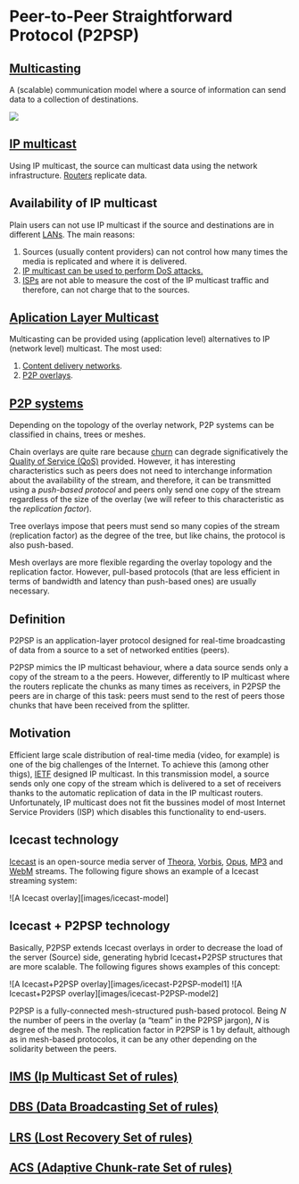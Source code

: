 Peer-to-Peer Straightforward Protocol (P2PSP)
=============================================

[Multicasting](https://en.wikipedia.org/wiki/Multicast)
-------------------------------------------------------

A (scalable) communication model where a source of information can send data to a collection of destinations.

![](https://upload.wikimedia.org/wikipedia/commons/thumb/3/30/Multicast.svg/250px-Multicast.svg.png)

[IP multicast](https://en.wikipedia.org/wiki/IP_multicast)
----------------------------------------------------------

Using IP multicast, the source can multicast data using the network infrastructure. [Routers](https://en.wikipedia.org/wiki/Router_(computing)) replicate data.

Availability of IP multicast
----------------------------

Plain users can not use IP multicast if the source and destinations are in different [LANs](https://en.wikipedia.org/wiki/Local_area_network). The main reasons:

1. Sources (usually content providers) can not control how many times the media is replicated and where it is delivered.
2. [IP multicast can be used to perform DoS attacks.](https://tools.ietf.org/html/rfc4732#section-2.2.2)
3. [ISPs](https://en.wikipedia.org/wiki/Internet_service_provider) are not able to measure the cost of the IP multicast traffic and therefore, can not charge that to the sources.

[Aplication Layer Multicast](https://en.wikipedia.org/wiki/Multicast#Application_layer_multicast)
-------------------------------------------------------------------------------------------------

Multicasting can be provided using (application level) alternatives to IP (network level) multicast. The most used:

1. [Content delivery networks](https://en.wikipedia.org/wiki/Content_delivery_network).
2. [P2P overlays](https://en.wikipedia.org/wiki/Peercasting).

[P2P systems](https://en.wikipedia.org/wiki/Peer-to-peer)
---------------------------------------------------------

Depending on the topology of the overlay network, P2P systems can be classified in chains, trees or
meshes.

Chain overlays are quite rare because [churn](https://en.wikipedia.org/wiki/Churn_rate) can degrade
significatively the [Quality of Service (QoS)](https://en.wikipedia.org/wiki/Quality_of_service) provided. However,
it has interesting characteristics such as peers does not need to
interchange information about the availability of the stream, and therefore, it can be transmitted using a *push-based protocol* and peers only send one copy of the stream
regardless of the size of the overlay (we will refeer to this
characteristic as the *replication factor*).

Tree overlays impose that
peers must send so many copies of the stream (replication factor) as
the degree of the tree, but like chains, the protocol is also
push-based.

Mesh overlays are more flexible regarding the
overlay topology and the replication factor. However, pull-based protocols (that are less efficient in terms of bandwidth and latency than push-based ones) are usually necessary.

Definition
----------

P2PSP is an application-layer protocol designed for real-time
broadcasting of data from a source to a set of networked entities (peers).

P2PSP mimics
the IP multicast behaviour, where a data source sends only a copy of the
stream to a the peers. However, differently to IP multicast where the routers replicate the chunks as many times as receivers, in P2PSP the peers are in charge of this task: peers must send to the rest of peers those chunks that have been received from the splitter.

Motivation
----------

Efficient large scale distribution of real-time media (video, for
example) is one of the big challenges of the Internet. To achieve this (among other thigs),
[IETF](https://www.ietf.org/) designed IP multicast. In this transmission model, a source sends
only one copy of the stream which is delivered to a set of receivers
thanks to the automatic replication of data in the IP multicast routers.
Unfortunately, IP multicast does not fit the bussines model of most
Internet Service Providers (ISP) which disables this functionality to
end-users.

Icecast technology
------------------

[Icecast](http://icecast.org/) is an open-source media server of
[Theora](http://www.theora.org/), [Vorbis](http://www.vorbis.com/),
[Opus](https://www.opus-codec.org/),
[MP3](https://en.wikipedia.org/wiki/MP3) and
[WebM](http://www.webmproject.org/) streams. The following figure
shows an example of a Icecast streaming system:

![A Icecast overlay][images/icecast-model]

Icecast + P2PSP technology
--------------------------

Basically, P2PSP extends Icecast overlays in order to decrease the
load of the server (Source) side, generating hybrid Icecast+P2PSP
structures that are more scalable. The following figures shows
examples of this concept:

![A Icecast+P2PSP overlay][images/icecast-P2PSP-model1]
![A Icecast+P2PSP overlay][images/icecast-P2PSP-model2]





P2PSP is a fully-connected mesh-structured push-based protocol. Being
$N$ the number of peers in the overlay (a “team” in the P2PSP jargon),
$N$ is degree of the mesh. The replication factor in P2PSP is 1 by
default, although as in mesh-based protocolos, it can be any other
depending on the solidarity between the peers.

[IMS (Ip Multicast Set of rules)](IMS/README.md)
------------------------------------------------
[DBS (Data Broadcasting Set of rules)](DBS/README.md)
-----------------------------------------------------
[LRS (Lost Recovery Set of rules)](LRS/README.md)
-------------------------------------------------
[ACS (Adaptive Chunk-rate Set of rules)](ACS/README.md)
-------------------------------------------------------
